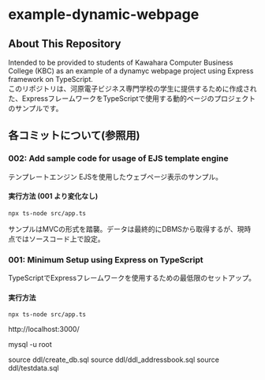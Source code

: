 # example-dynamic-webpage
## About This Repository
Intended to be provided to students of Kawahara Computer Business College (KBC) as an example of a dynamyc webpage project using Express framework on TypeScript.  
このリポジトリは、河原電子ビジネス専門学校の学生に提供するために作成された、ExpressフレームワークをTypeScriptで使用する動的ページのプロジェクトのサンプルです。

## 各コミットについて(参照用)

### 002: Add sample code for usage of EJS template engine 
テンプレートエンジン EJSを使用したウェブページ表示のサンプル。
#### 実行方法 (001 より変化なし)
```
npx ts-node src/app.ts
```
サンプルはMVCの形式を踏襲。データは最終的にDBMSから取得するが、現時点ではソースコード上で設定。


### 001: Minimum Setup using Express on TypeScript 
TypeScriptでExpressフレームワークを使用するための最低限のセットアップ。
#### 実行方法
```
npx ts-node src/app.ts
```

http://localhost:3000/

mysql -u root

source ddl/create_db.sql
source ddl/ddl_addressbook.sql
source ddl/testdata.sql